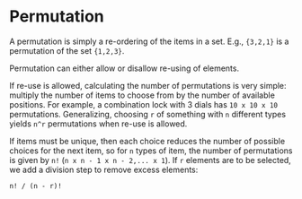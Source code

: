 # Permutation

A permutation is simply a re-ordering of the items in a set.  E.g., `{3,2,1}` is a permutation of the set `{1,2,3}`.

Permutation can either allow or disallow re-using of elements.

If re-use is allowed, calculating the number of permutations is very simple: multiply the number of items to choose from by the number of available positions.  For example, a combination lock with 3 dials has `10 x 10 x 10` permutations.  Generalizing, choosing `r` of something with `n` different types yields `n^r` permutations when re-use is allowed.

If items must be unique, then each choice reduces the number of possible choices for the next item, so for `n` types of item, the number of permutations is given by `n!` (`n x n - 1 x n - 2,... x 1`).  If `r` elements are to be selected, we add a division step to remove excess elements:
```
n! / (n - r)!
```
